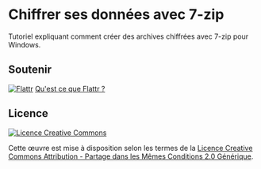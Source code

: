 Chiffrer ses données avec 7-zip
===============================

Tutoriel expliquant comment créer des archives chiffrées avec 7-zip pour Windows.

## Soutenir

[![Flattr](https://api.flattr.com/button/flattr-badge-large.png)](https://flattr.com/submit/auto?user_id=dsferruzza&url=https%3A%2F%2Fgithub.com%2Fdsferruzza%2Ftuto-chiffrement-7zip&title=Chiffrer%20ses%20donn%C3%A9es%20avec%207-zip&description=Tutoriel%20expliquant%20comment%20cr%C3%A9er%20des%20archives%20chiffr%C3%A9es%20avec%207-zip%20pour%20Windows.&language=fr_FR&category=text) [Qu'est ce que Flattr ?](https://flattr.com)

## Licence

[![Licence Creative Commons](http://i.creativecommons.org/l/by-sa/2.0/88x31.png)](http://creativecommons.org/licenses/by-sa/2.0/deed.fr)

Cette œuvre est mise à disposition selon les termes de la [Licence Creative Commons Attribution -  Partage dans les Mêmes Conditions 2.0 Générique](http://creativecommons.org/licenses/by-sa/2.0/deed.fr).